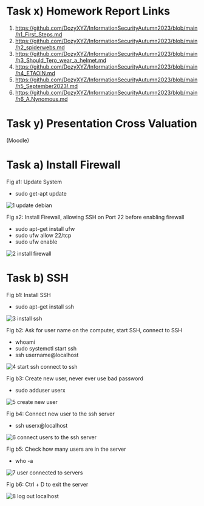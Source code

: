 # Task x) Homework Report Links

1) https://github.com/DozyXYZ/InformationSecurityAutumn2023/blob/main/h1_First_Steps.md
2) https://github.com/DozyXYZ/InformationSecurityAutumn2023/blob/main/h2_spiderwebs.md
3) https://github.com/DozyXYZ/InformationSecurityAutumn2023/blob/main/h3_Should_Tero_wear_a_helmet.md
4) https://github.com/DozyXYZ/InformationSecurityAutumn2023/blob/main/h4_ETAOIN.md
5) https://github.com/DozyXYZ/InformationSecurityAutumn2023/blob/main/h5_September2023!.md
6) https://github.com/DozyXYZ/InformationSecurityAutumn2023/blob/main/h6_A.Nynomous.md

# Task y) Presentation Cross Valuation
(Moodle)

# Task a) Install Firewall

Fig a1: Update System
* sudo get-apt update

![1 update debian](https://github.com/DozyXYZ/InformationSecurityAutumn2023/assets/142783309/a49e7b65-f8d7-467a-b555-7347e9c92f5a)

Fig a2: Install Firewall, allowing SSH on Port 22 before enabling firewall
* sudo apt-get install ufw
* sudo ufw allow 22/tcp
* sudo ufw enable

![2 install firewall](https://github.com/DozyXYZ/InformationSecurityAutumn2023/assets/142783309/43194e66-90d7-4d44-be02-7fac203558f6)

# Task b) SSH

Fig b1: Install SSH
* sudo apt-get install ssh

![3 install ssh](https://github.com/DozyXYZ/InformationSecurityAutumn2023/assets/142783309/48f72278-bd60-4119-8da5-df589bb7e23d)

Fig b2: Ask for user name on the computer, start SSH, connect to SSH
* whoami
* sudo systemctl start ssh
* ssh username@localhost

![4 start ssh connect to ssh](https://github.com/DozyXYZ/InformationSecurityAutumn2023/assets/142783309/948b466f-8e70-431a-aaf1-e680835146f3)

Fig b3: Create new user, never ever use bad password
* sudo adduser userx

![5 create new user](https://github.com/DozyXYZ/InformationSecurityAutumn2023/assets/142783309/7290e34d-a537-4dd0-b020-451064456c9e)

Fig b4: Connect new user to the ssh server
* ssh userx@localhost

![6 connect users to the ssh server](https://github.com/DozyXYZ/InformationSecurityAutumn2023/assets/142783309/797fc3fa-2f42-432e-91f3-8d3ba82c82d9)

Fig b5: Check how many users are in the server
* who -a

![7 user connected to servers](https://github.com/DozyXYZ/InformationSecurityAutumn2023/assets/142783309/18ec884a-8750-4ad8-ac84-9fc497c7e497)

Fig b6: Ctrl + D to exit the server

![8 log out localhost](https://github.com/DozyXYZ/InformationSecurityAutumn2023/assets/142783309/05185926-eac2-43f5-ba57-9b152e791ea8)
